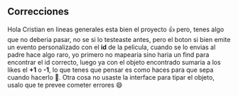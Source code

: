 ## Correcciones

Hola Cristian en lineas generales esta bien el proyecto 👍 pero, tenes algo que no deberia pasar, no se si lo testeaste antes, pero el boton 
si bien emite un evento personalizado con el **id** de la pelicula, cuando se lo envias al padre hace algo raro, yo primero no mapearia sino haria un find para encontrar el id correcto, 
luego ya con el objeto encontrado sumaria a los likes el **+1** o **-1**, lo que tenes que pensar es como haces para que sepa cuando hacerlo 🤔.
Otra cosa no usaste la interface para tipar el objeto, usalo que te prevee cometer errores 😄
